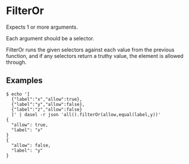 # FilterOr

Expects 1 or more arguments.

Each argument should be a selector.

FilterOr runs the given selectors against each value from the previous function, and if any selectors return a truthy value, the element is allowed through.

## Examples

```
$ echo '[
  {"label":"x","allow":true},
  {"label":"y","allow":false},
  {"label":"z","allow":false}
  ]' | dasel -r json 'all().filterOr(allow,equal(label,y))'
{
  "allow": true,
  "label": "x"
}
{
  "allow": false,
  "label": "y"
}
```
